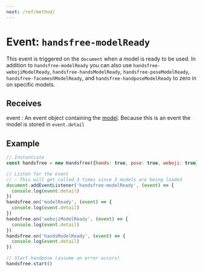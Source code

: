 ```yaml
---
next: /ref/method/
---
```

# Event: `handsfree-modelReady`

This event is triggered on the `document` when a model is ready to be used. In addition to `handsfree-modelReady` you can also use `handsfree-webojiModelReady`, `handsfree-handsModelReady`, `handsfree-poseModelReady`, `handsfree-facemeshModelReady`, and `handsfree-handposeModelReady` to zero in on specific models.

## Receives

event
: An event object containing the [model](/ref/prop/model/). Because this is an event the model is stored in `event.detail`

## Example

```js
// Instantiate
const handsfree = new Handsfree({hands: true, pose: true, weboji: true})

// Listen for the event
// - This will get called 3 times since 3 models are being loaded
document.addEventListener('handsfree-modelReady', (event) => {
  console.log(event.detail)
})
handsfree.on('modelReady', (event) => {
  console.log(event.detail)
})
handsfree.on('webojiModelReady', (event) => {
  console.log(event.detail)
})
handsfree.on('handsModelReady', (event) => {
  console.log(event.detail)
})

// Start handpose (assume an error occurs)
handsfree.start()
```